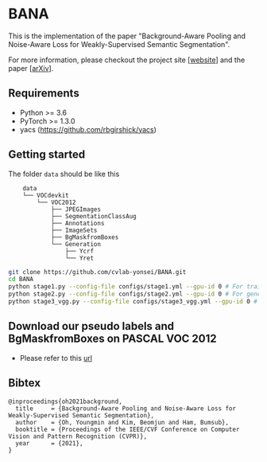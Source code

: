 # BANA
This is the implementation of the paper "Background-Aware Pooling and Noise-Aware Loss for Weakly-Supervised Semantic Segmentation".

For more information, please checkout the project site [[website](https://cvlab.yonsei.ac.kr/projects/BANA/)] and the paper [[arXiv](https://arxiv.org/pdf/2104.00905.pdf)].


## Requirements
* Python >= 3.6
* PyTorch >= 1.3.0
* yacs (https://github.com/rbgirshick/yacs)


## Getting started
The folder ```data``` should be like this
```
    data   
    └── VOCdevkit
        └── VOC2012
            ├── JPEGImages
            ├── SegmentationClassAug
            ├── Annotations
            ├── ImageSets
            ├── BgMaskfromBoxes
            └── Generation
                ├── Ycrf
                └── Yret
```


```bash
git clone https://github.com/cvlab-yonsei/BANA.git
cd BANA
python stage1.py --config-file configs/stage1.yml --gpu-id 0 # For training a classification network
python stage2.py --config-file configs/stage2.yml --gpu-id 0 # For generating pseudo labels
python stage3_vgg.py --config-file configs/stage3_vgg.yml --gpu-id 0 # For training DeepLab-LargeFOV
```


## Download our pseudo labels and BgMaskfromBoxes on PASCAL VOC 2012
* Please refer to this [url](https://github.com/cvlab-yonsei/BANA/releases/tag/v1.0)


## Bibtex
```
@inproceedings{oh2021background,
  title     = {Background-Aware Pooling and Noise-Aware Loss for Weakly-Supervised Semantic Segmentation},
  author    = {Oh, Youngmin and Kim, Beomjun and Ham, Bumsub},
  booktitle = {Proceedings of the IEEE/CVF Conference on Computer Vision and Pattern Recognition (CVPR)},
  year      = {2021},
}
```

